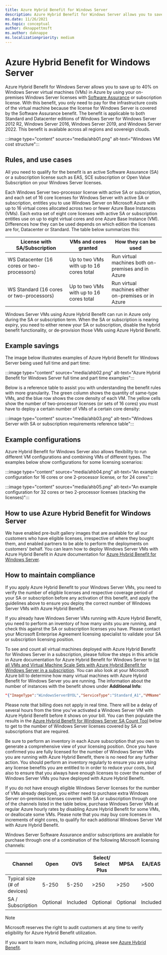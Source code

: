 ```yaml
---
title: Azure Hybrid Benefit for Windows Server
description: Azure Hybrid Benefit for Windows Server allows you to save up to 40% on Windows Server virtual machines (VMs) in Azure by using your on-premises Windows Server licenses with Software Assurance or subscription license
ms.date: 11/26/2021
ms.topic: conceptual
author: dknappettmsft
ms.author: daknappe
ms.localizationpriority: medium
---
```


# Azure Hybrid Benefit for Windows Server

Azure Hybrid Benefit for Windows Server allows you to save up to 40% on Windows Server virtual machines (VMs) in Azure by using your on-premises Windows Server licenses with [Software Assurance](https://www.microsoft.com/licensing/licensing-programs/software-assurance-by-benefits) or subscription license. With this benefit, you only need to pay for the infrastructure costs of the virtual machine because the license for Windows Server is covered by the Software Assurance benefit.  The benefit is applicable to both Standard and Datacenter editions of Windows Server for Windows Server 2012 R2, Windows Server 2016, Windows Server 2019, and Windows Server 2022. This benefit is available across all regions and sovereign clouds.

:::image type="content" source="media/ahb01.png" alt-text="Windows VM cost structure":::

## Rules, and use cases

All you need to qualify for the benefit is an active Software Assurance (SA) or a subscription license such as EAS, SCE subscription or Open Value Subscription on your Windows Server licenses.

Each Windows Server two-processor license with active SA or subscription, and each set of 16 core licenses for Windows Server with active SA or subscription, entitles you to use Windows Server on Microsoft Azure with up to 16 virtual cores allocated across two or fewer Azure Base Instances (VMs). Each extra set of eight core licenses with active SA or subscription entitles use on up to eight virtual cores and one Azure Base Instance (VM). Differences how they can be used depends on which edition the licenses are for, Datacenter or Standard. The table below summarizes this:

| License with SA/Subscription               | VMs and cores granted                   | How they can be used                                |
|--------------------------------------------|-----------------------------------------|-----------------------------------------------------|
| WS Datacenter (16 cores or two-processors) | Up to two VMs with up to 16 cores total | Run virtual machines both on-premises and in Azure  |
| WS Standard (16 cores or two-processors)   | Up to two VMs with up to 16 cores total | Run virtual machines either on-premises or in Azure |

Windows Server VMs using Azure Hybrid Benefit can run in Azure only during the SA or subscription term. When the SA or subscription is nearing expiry, you need to either renew your SA or subscription, disable the hybrid benefit functionality, or de-provision those VMs using Azure Hybrid Benefit.

## Example savings

The image below illustrates examples of Azure Hybrid Benefit for Windows Server being used full time and part time:

:::image type="content" source="media/ahb02.png" alt-text="Azure Hybrid Benefit for Windows Server full time and part time examples":::

Below is a reference table to assist you with understanding the benefit rules with more granularity. The green column shows the quantity of same-type VMs, and the blue row shows the core density of each VM. The yellow cells show the number of two-processor licenses (or sets of 16 cores) you must have to deploy a certain number of VMs of a certain core density:

:::image type="content" source="media/ahb03.png" alt-text="Windows Server with SA or subscription requirements reference table":::

## Example configurations

Azure Hybrid Benefit for Windows Server also allows flexibility to run different VM configurations and combining VMs of different types. The examples below show configurations for some licensing scenarios:

:::image type="content" source="media/ahb04.png" alt-text="An example configuration for 16 cores or one 2-processor license, or for 24 cores":::

:::image type="content" source="media/ahb05.png" alt-text="An example configuration for 32 cores or two 2-processor licenses (stacking the licenses)":::

## How to use Azure Hybrid Benefit for Windows Server

We have enabled pre-built gallery images that are available for all our customers who have eligible licenses, irrespective of where they bought them, and enabled partners to be able to perform the deployments on customers' behalf. You can learn how to deploy Windows Server VMs with Azure Hybrid Benefit in Azure documentation for [Azure Hybrid Benefit for Windows Server](/azure/virtual-machines/windows/hybrid-use-benefit-licensing).

## How to maintain compliance

If you apply Azure Hybrid Benefit to your Windows Server VMs, you need to verify the number of eligible licenses and respective coverage period of your SA or subscription before any activation of this benefit, and apply the guidelines above to ensure you deploy the correct number of Windows Server VMs with Azure Hybrid Benefit.

If you already have Windows Server VMs running with Azure Hybrid Benefit, you need to perform an inventory of how many units you are running, and check this against the SA or subscription licenses you have. Please contact your Microsoft Enterprise Agreement licensing specialist to validate your SA or subscription licensing position.

To see and count all virtual machines deployed with Azure Hybrid Benefit for Windows Server in a subscription, please follow the steps in this article in Azure documentation for Azure Hybrid Benefit for Windows Server to [list all VMs and Virtual Machine Scale Sets with Azure Hybrid Benefit for Windows Server in a subscription](/azure/virtual-machines/windows/hybrid-use-benefit-licensing#list-all-vms-and-vmss-with-azure-hybrid-benefit-for-windows-server-in-a-subscription). You can also look at your Microsoft Azure bill to determine how many virtual machines with Azure Hybrid Benefit for Windows Server you are running. The information about the number of instances with the benefit shows under **Additional Info**:

```json
"{"ImageType":"WindowsServerBYOL","ServiceType":"Standard_A1","VMName":"","UsageType":"ComputeHR"}"
```

Please note that billing does not apply in real time. There will be a delay of several hours from the time you've activated a Windows Server VM with Azure Hybrid Benefit before it shows on your bill.
You can then populate the results in the [Azure Hybrid Benefit for Windows Server SA Count Tool](https://download.microsoft.com/download/7/1/2/712FEFF0-155C-4ABF-96C0-CE4EC4DB0516/Azure_Hybrid_Benefit_Windows_Server_SA_Count_Tool.xlsx) below to get to the number of Windows Server licenses covered by SA or subscriptions that are required.

Be sure to perform an inventory in each Azure subscription that you own to generate a comprehensive view of your licensing position. Once you have confirmed you are fully licensed for the number of Windows Server VMs you are running with Azure Hybrid Benefit, there is no need for any further action. You should perform an inventory regularly to ensure you are using any license benefits you are entitled to in order to reduce your costs, but also to ensure that you always have enough licenses to cover the number of Windows Server VMs you have deployed with Azure Hybrid Benefit.

If you do not have enough eligible Windows Server licenses for the number of VMs already deployed, you either need to purchase extra Windows Server on-premises licenses covered with SA or subscription through one of the channels listed in the table below, purchase Windows Server VMs at regular Azure hourly rates by disabling Azure Hybrid Benefit for some VMs, or deallocate some VMs. Please note that you may buy core licenses in  increments of eight cores, to qualify for each additional Windows Server VM with Azure Hybrid Benefit.

Windows Server Software Assurance and/or subscriptions are available for purchase through one of a combination of the following Microsoft licensing channels:

| Channel                     | Open     | OVS      | Select/ Select Plus | MPSA     | EA/EAS   |
|-----------------------------|----------|----------|---------------------|----------|----------|
| Typical size (# of devices) | 5-250    | 5-250    | >250                | >250     | >500     |
| SA / Subscription           | Optional | Included | Optional            | Optional | Included |

> [!NOTE]
> Microsoft reserves the right to audit customers at any time to verify eligibility for Azure Hybrid Benefit utilization.

If you want to learn more, including pricing, please see [Azure Hybrid Benefit](https://azure.microsoft.com/pricing/hybrid-benefit/).
